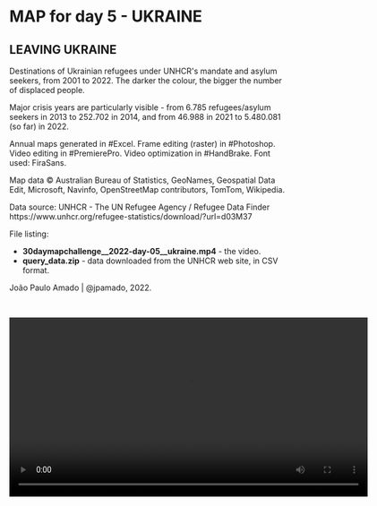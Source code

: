 <h1>MAP for day 5 - UKRAINE</h1>
<h2>LEAVING UKRAINE</h2>
<p>Destinations of Ukrainian refugees under UNHCR's mandate and asylum seekers, from 2001 to 2022. The darker the colour, the bigger the number of displaced people.</p>
<p>Major crisis years are particularly visible - from 6.785 refugees/asylum seekers in 2013 to 252.702 in 2014, and from 46.988 in 2021 to 5.480.081 (so far) in 2022.</p>
<p>Annual maps generated in #Excel. Frame editing (raster) in #Photoshop. Video editing in #PremierePro. Video optimization in #HandBrake. Font used: FiraSans.</p>
<p>Map data © Australian Bureau of Statistics, GeoNames, Geospatial Data Edit, Microsoft, Navinfo, OpenStreetMap contributors, TomTom, Wikipedia.</p>
<p>Data source: UNHCR - The UN Refugee Agency / Refugee Data Finder<br>
https://www.unhcr.org/refugee-statistics/download/?url=d03M37</p>
<p>File listing:</p>
<ul>
  <li><b>30daymapchallenge__2022-day-05__ukraine.mp4</b> - the video.</li>
  <li><b>query_data.zip</b> - data downloaded from the UNHCR web site, in CSV format.</li>
  </ul>
<p>João Paulo Amado | @jpamado, 2022.</p>
<p>&nbsp;</p>
<video width="640" controls>
  <source src="30daymapchallenge__2022-day-05__ukraine.mp4" type="video/mp4">
</video>
</body>
